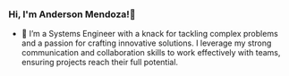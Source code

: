 ### Hi, I'm Anderson Mendoza!👋 


- 🌱 I’m a Systems Engineer with a knack for tackling complex problems and a passion for crafting innovative solutions. I leverage my strong communication and collaboration skills to work effectively with teams, ensuring projects reach their full potential.
